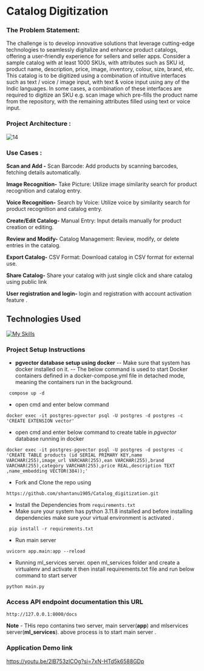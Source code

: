 # Catalog Digitization


### The Problem Statement:
The challenge is to develop innovative solutions that leverage cutting-edge technologies to seamlessly digitalize and enhance product catalogs, offering a user-friendly experience for sellers and seller apps.
Consider a sample catalog with at least 1000 SKUs, with attributes such as SKU id, product name, description, price, image, inventory, colour, size, brand, etc.
This catalog is to be digitized using a combination of intuitive interfaces such as text / voice / image input, with text & voice input using any of the Indic languages.
In some cases, a combination of these interfaces are required to digitize an SKU e.g. scan image which pre-fills the product name from the repository, with the remaining attributes filled using text or voice input.

### Project Architecture :
![14](https://github.com/shantanu1905/Catalog_digitization/assets/59206895/d1c25694-2662-42d1-9943-8dea39e79768)


### Use Cases :

**Scan and Add -**
Scan Barcode: Add products by scanning barcodes, fetching details automatically.

**Image Recognition-**
Take Picture: Utilize image similarity search for product recognition and catalog entry.

**Voice Recognition-**
Search by Voice: Utilize voice by similarity search for product recognition and catalog entry.

**Create/Edit Catalog-**
Manual Entry: Input details manually for product creation or editing.

**Review and Modify-**
Catalog Management: Review, modify, or delete entries in the catalog.

**Export Catalog-**
CSV Format: Download catalog in CSV format for external use.
  
**Share Catalog-**
Share your catalog with just single click and share catalog using public link

**User registration and login-**
login and registration with account activation feature .



## Technologies Used 
[![My Skills](https://skillicons.dev/icons?i=py,pytorch,sqlite,tensorflow,docker,github,&perline=7)](https://skillicons.dev)


### Project Setup Instructions
- **pgvector database setup using docker**
  -- Make sure that system has docker installed on it.
  -- The below command is used to start Docker containers defined in a docker-compose.yml file in detached mode, meaning the containers run in the background.
```
 compose up -d
```
- open cmd and enter below command
```
docker exec -it postgres-pgvector psql -U postgres -d postgres -c 'CREATE EXTENSION vector'
```
- open cmd and enter below command to create table in *pgvector* database running in docker
```
docker exec -it postgres-pgvector psql -U postgres -d postgres -c 'CREATE TABLE products (id SERIAL PRIMARY KEY,name VARCHAR(255),image_url VARCHAR(255),ean VARCHAR(255),brand VARCHAR(255),category VARCHAR(255),price REAL,description TEXT ,name_embedding VECTOR(384));'
```
- Fork and Clone the repo using
```
https://github.com/shantanu1905/Catalog_digitization.git
```
- Install the Dependencies from `requirements.txt`
- Make sure your system has python 3.11.8 installed and before installing dependencies make sure your virtual environment is activated .
```
 pip install -r requirements.txt 
```
- Run main server
```
uvicorn app.main:app --reload 
```
- Running ml_services server. open ml_services folder and create a virtualenv and activate it then install requirements.txt file and run below command to start server
```
python main.py
```

### Access API endpoint documentation this URL
```
http://127.0.0.1:8000/docs
```

**Note** - THis repo contanins two server, main server(**app**) and mlservices server(**ml_services**). above process is to start main server .

### Application Demo link 
https://youtu.be/2lB753zlCOg?si=7xN-HTd5k6588GDp

